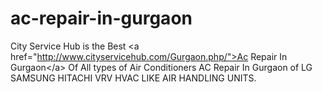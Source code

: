 # ac-repair-in-gurgaon
City Service Hub is the Best &lt;a href="http://www.cityservicehub.com/Gurgaon.php/">Ac Repair In Gurgaon&lt;/a> Of All types of Air Conditioners AC Repair  In Gurgaon of LG SAMSUNG HITACHI VRV HVAC LIKE AIR HANDLING UNITS.  
